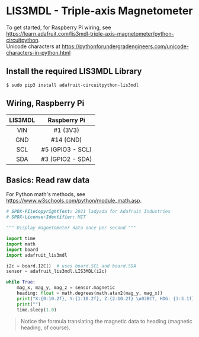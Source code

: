 # LIS3MDL - Triple-axis Magnetometer

To get started, for Raspberry Pi wiring, see <https://learn.adafruit.com/lis3mdl-triple-axis-magnetometer/python-circuitpython>.  
Unicode characters at <https://pythonforundergradengineers.com/unicode-characters-in-python.html>

## Install the required LIS3MDL Library
```
$ sudo pip3 install adafruit-circuitpython-lis3mdl
```
## Wiring, Raspberry Pi
| LIS3MDL | Raspberry Pi |
|:-------:|:------------:|
|   VIN   |   #1 (3V3)   |
|   GND   |  #14 (GND)   |
|   SCL   | #5 (GPIO3 - SCL) |
|   SDA   | #3 (GPIO2 - SDA) |

## Basics: Read raw data
For Python math's methods, see <https://www.w3schools.com/python/module_math.asp>.
```python
# SPDX-FileCopyrightText: 2021 ladyada for Adafruit Industries
# SPDX-License-Identifier: MIT

""" Display magnetometer data once per second """

import time
import math
import board
import adafruit_lis3mdl

i2c = board.I2C()  # uses board.SCL and board.SDA
sensor = adafruit_lis3mdl.LIS3MDL(i2c)

while True:
    mag_x, mag_y, mag_z = sensor.magnetic
    heading: float = math.degrees(math.atan2(mag_y, mag_x)) 
    print("X:{0:10.2f}, Y:{1:10.2f}, Z:{2:10.2f} \u03BCT, HDG: {3:3.1f}".format(mag_x, mag_y, mag_z, heading))
    print("")
    time.sleep(1.0)

```
> Notice the formula translating the magnetic data to heading (magnetic heading, of course).
 

